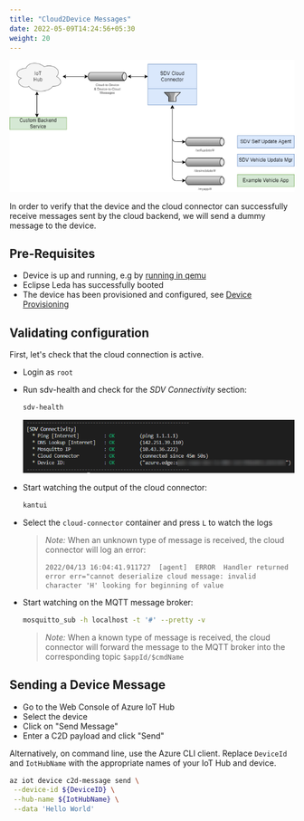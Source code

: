 ```yaml
---
title: "Cloud2Device Messages"
date: 2022-05-09T14:24:56+05:30
weight: 20
---
```


![c2d-overview](c2d-architecture-overview.png)

In order to verify that the device and the cloud connector can successfully receive messages sent by the cloud backend, we will send a dummy message to the device.

## Pre-Requisites

- Device is up and running, e.g by [running in qemu](/leda/docs/general-usage/running-qemu/)
- Eclipse Leda has successfully booted
- The device has been provisioned and configured, see [Device Provisioning](/leda/docs/device-provisioning/)

## Validating configuration

First, let's check that the cloud connection is active.

- Login as `root`
- Run sdv-health and check for the *SDV Connectivity* section:

    ```bash
    sdv-health
    ```

    ![sdv-health-connectivity](sdv-health-connectivity.png)

- Start watching the output of the cloud connector:

    ```bash
    kantui
    ```

- Select the `cloud-connector` container and press `L` to watch the logs

    > *Note:* When an unknown type of message is received, the cloud connector will log an error:
    >
    > ```text
    > 2022/04/13 16:04:41.911727  [agent]  ERROR  Handler returned error err="cannot deserialize cloud message: invalid character 'H' looking for beginning of value
    > ```

- Start watching on the MQTT message broker:

    ```bash
    mosquitto_sub -h localhost -t '#' --pretty -v
    ```

    > *Note:* When a known type of message is received, the cloud connector will forward the message to the MQTT broker into the corresponding topic `$appId/$cmdName`

## Sending a Device Message

- Go to the Web Console of Azure IoT Hub
- Select the device
- Click on "Send Message"
- Enter a C2D payload and click "Send"

Alternatively, on command line, use the Azure CLI client. Replace `DeviceId` and `IotHubName` with the appropriate names of your IoT Hub and device.

```bash
az iot device c2d-message send \
 --device-id ${DeviceID} \
 --hub-name ${IotHubName} \
 --data 'Hello World'
```
